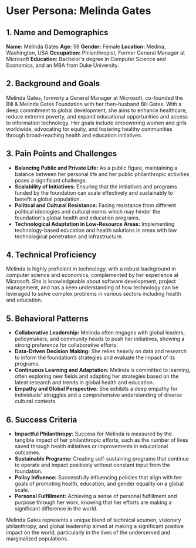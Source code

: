 # User Persona: Melinda Gates

## 1. Name and Demographics
**Name:** Melinda Gates
**Age:** 59
**Gender:** Female
**Location:** Medina, Washington, USA
**Occupation:** Philanthropist, Former General Manager at Microsoft
**Education:** Bachelor's degree in Computer Science and Economics, and an MBA from Duke University.

## 2. Background and Goals
Melinda Gates, formerly a General Manager at Microsoft, co-founded the Bill & Melinda Gates Foundation with her then-husband Bill Gates. With a deep commitment to global development, she aims to enhance healthcare, reduce extreme poverty, and expand educational opportunities and access to information technology. Her goals include empowering women and girls worldwide, advocating for equity, and fostering healthy communities through broad-reaching health and education initiatives.

## 3. Pain Points and Challenges
- **Balancing Public and Private Life:** As a public figure, maintaining a balance between her personal life and her public philanthropic activities poses a significant challenge.
- **Scalability of Initiatives:** Ensuring that the initiatives and programs funded by the foundation can scale effectively and sustainably to benefit a global population.
- **Political and Cultural Resistance:** Facing resistance from different political ideologies and cultural norms which may hinder the foundation's global health and education programs.
- **Technological Adaptation in Low-Resource Areas:** Implementing technology-based education and health solutions in areas with low technological penetration and infrastructure.

## 4. Technical Proficiency
Melinda is highly proficient in technology, with a robust background in computer science and economics, complemented by her experience at Microsoft. She is knowledgeable about software development, project management, and has a keen understanding of how technology can be leveraged to solve complex problems in various sectors including health and education.

## 5. Behavioral Patterns
- **Collaborative Leadership:** Melinda often engages with global leaders, policymakers, and community heads to push her initiatives, showing a strong preference for collaborative efforts.
- **Data-Driven Decision Making:** She relies heavily on data and research to inform the foundation’s strategies and evaluate the impact of its programs.
- **Continuous Learning and Adaptation:** Melinda is committed to learning, often exploring new fields and adapting her strategies based on the latest research and trends in global health and education.
- **Empathy and Global Perspective:** She exhibits a deep empathy for individuals' struggles and a comprehensive understanding of diverse cultural contexts.

## 6. Success Criteria
- **Impactful Philanthropy:** Success for Melinda is measured by the tangible impact of her philanthropic efforts, such as the number of lives saved through health initiatives or improvements in educational outcomes.
- **Sustainable Programs:** Creating self-sustaining programs that continue to operate and impact positively without constant input from the foundation.
- **Policy Influence:** Successfully influencing policies that align with her goals of promoting health, education, and gender equality on a global scale.
- **Personal Fulfillment:** Achieving a sense of personal fulfillment and purpose through her work, knowing that her efforts are making a significant difference in the world.

Melinda Gates represents a unique blend of technical acumen, visionary philanthropy, and global leadership aimed at making a significant positive impact on the world, particularly in the lives of the underserved and marginalized populations.